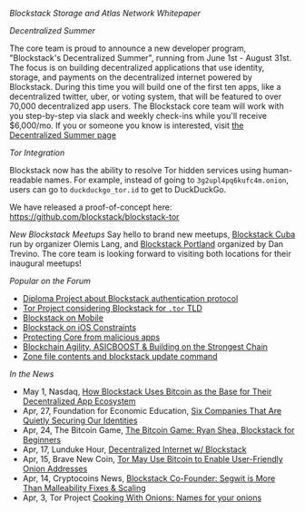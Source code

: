 *Blockstack Storage and Atlas Network Whitepaper*

*Decentralized Summer*

The core team is proud to announce a new developer program, "Blockstack's Decentralized Summer", running from June 1st - August 31st. The focus is on building decentralized applications that use identity, storage, and payments on the decentralized internet powered by Blockstack.
During this time you will build one of the first ten apps, like a decentralized twitter, uber, or voting system, that will be featured to over 70,000 decentralized app users. The Blockstack core team will work with you step-by-step via slack and weekly check-ins while you'll receive $6,000/mo. If you or someone you know is interested, visit [the Decentralized Summer page](https://www.eventbrite.com/e/blockstacks-decentralized-summer-tickets-34395687427)

*Tor Integration*

Blockstack now has the ability to resolve Tor hidden services using human-readable names.  For example, instead of going to `3g2upl4pq6kufc4m.onion`, users can go to `duckduckgo_tor.id` to get to DuckDuckGo.

We have released a proof-of-concept here: https://github.com/blockstack/blockstack-tor

*New Blockstack Meetups*
Say hello to brand new meetups, [Blockstack Cuba](https://www.meetup.com/Blockstack-cuba/) run by organizer Olemis Lang, and [Blockstack Portland](https://www.meetup.com/Blockstack-Portland/) organized by Dan Trevino. The core team is looking forward to visiting both locations for their inaugural meetups!

*Popular on the Forum*
- [Diploma Project about Blockstack authentication protocol](https://forum.blockstack.org/t/diploma-project-about-blockstack-authentication-protocol/850)
- [Tor Project considering Blockstack for `.tor` TLD](https://forum.blockstack.org/t/tor-project-considering-blockstack-for-tor-tld/919)
- [Blockstack on Mobile](https://forum.blockstack.org/t/blockstack-on-mobile/804)
- [Blockstack on iOS Constraints](https://forum.blockstack.org/t/blockstack-on-ios-constraints/898)
- [Protecting Core from malicious apps](https://forum.blockstack.org/t/protecting-core-from-malicious-apps/911)
- [Blockchain Agility, ASICBOOST & Building on the Strongest Chain](https://forum.blockstack.org/t/blockchain-agility-asicboost-building-on-the-strongest-chain/923/2)
- [Zone file contents and blockstack update command](https://forum.blockstack.org/t/zone-file-contents-and-blockstack-update-command/616/6)

*In the News*
- May 1, Nasdaq,  [How Blockstack Uses Bitcoin as the Base for Their Decentralized App Ecosystem](http://www.nasdaq.com/article/how-blockstack-uses-bitcoin-as-the-base-for-their-decentralized-app-ecosystem-cm782165)
- Apr, 27, Foundation for Economic Education, [Six Companies That Are Quietly Securing Our Identities](https://fee.org/articles/six-companies-that-are-quietly-securing-our-identities/)
- Apr, 24, The Bitcoin Game, [The Bitcoin Game: Ryan Shea, Blockstack for Beginners](https://letstalkbitcoin.com/blog/post/the-bitcoin-game-44-ryan-shea-blockstack-for-beginners)
- Apr, 17, Lunduke Hour, [Decentralized Internet w/ Blockstack](https://youtu.be/i1fThdPbAEA?t=3m46s)
- Apr, 15, Brave New Coin, [Tor May Use Bitcoin to Enable User-Friendly Onion Addresses](https://bravenewcoin.com/news/tor-may-use-bitcoin-to-enable-user-friendly-onion-addresses/)
- Apr, 14, Cryptocoins News, [Blockstack Co-Founder: Segwit is More Than Malleability Fixes & Scaling](https://www.cryptocoinsnews.com/blockstack-co-founder-segwit-is-more-than-malleability-fixes-scaling/)
- Apr, 3, Tor Project [Cooking With Onions: Names for your onions](https://blog.torproject.org/blog/cooking-onions-names-your-onions)
